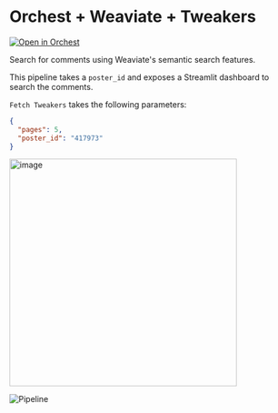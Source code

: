 # Orchest + Weaviate + Tweakers

[![Open in Orchest](https://github.com/orchest/orchest-examples/raw/main/imgs/open_in_orchest.svg)](https://cloud.orchest.io/?import_url=https://github.com/ricklamers/orchest-weaviate-tweakers-search/)

Search for comments using Weaviate's semantic search features.

This pipeline takes a `poster_id` and exposes a Streamlit dashboard to search the comments.

`Fetch Tweakers` takes the following parameters:

```json
{
  "pages": 5,
  "poster_id": "417973"
}
```

<img width="400px" alt="image" src="https://user-images.githubusercontent.com/1309307/155541019-b0672486-b036-46da-9d34-2719b51d91f2.png">


![Pipeline](https://pviz.orchest.io/?pipeline=https://github.com/ricklamers/orchest-weaviate-tweakers-search/blob/master/main.orchest)


